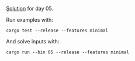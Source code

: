 [Solution](src/bin/05.rs) for day 05.

Run examples with:
```
cargo test --release --features minimal
```

And solve inputs with:
```
cargo run --bin 05 --release --features minimal
```
